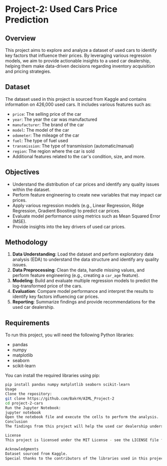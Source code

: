 # Project-2: Used Cars Price Prediction

## Overview
This project aims to explore and analyze a dataset of used cars to identify key factors that influence their prices. By leveraging various regression models, we aim to provide actionable insights to a used car dealership, helping them make data-driven decisions regarding inventory acquisition and pricing strategies.

## Dataset
The dataset used in this project is sourced from Kaggle and contains information on 426,000 used cars. It includes various features such as:
- `price`: The selling price of the car
- `year`: The year the car was manufactured
- `manufacturer`: The brand of the car
- `model`: The model of the car
- `odometer`: The mileage of the car
- `fuel`: The type of fuel used
- `transmission`: The type of transmission (automatic/manual)
- `region`: The region where the car is sold
- Additional features related to the car's condition, size, and more.

## Objectives
- Understand the distribution of car prices and identify any quality issues within the dataset.
- Perform feature engineering to create new variables that may impact car prices.
- Apply various regression models (e.g., Linear Regression, Ridge Regression, Gradient Boosting) to predict car prices.
- Evaluate model performance using metrics such as Mean Squared Error (MSE).
- Provide insights into the key drivers of used car prices.

## Methodology
1. **Data Understanding**: Load the dataset and perform exploratory data analysis (EDA) to understand the data structure and identify any quality issues.
2. **Data Preprocessing**: Clean the data, handle missing values, and perform feature engineering (e.g., creating a `car_age` feature).
3. **Modeling**: Build and evaluate multiple regression models to predict the log-transformed price of the cars.
4. **Evaluation**: Compare model performance and interpret the results to identify key factors influencing car prices.
5. **Reporting**: Summarize findings and provide recommendations for the used car dealership.

## Requirements
To run this project, you will need the following Python libraries:
- pandas
- numpy
- matplotlib
- seaborn
- scikit-learn

You can install the required libraries using pip:
```bash
pip install pandas numpy matplotlib seaborn scikit-learn
Usage
Clone the repository:
git clone https://github.com/BakrH/AIML_Project-2
cd project-2-cars
Run the Jupyter Notebook:
jupyter notebook
Open the notebook file and execute the cells to perform the analysis.
Conclusion
The findings from this project will help the used car dealership understand the factors that drive car prices, enabling them to optimize their inventory and pricing strategies for better sales performance.

License
This project is licensed under the MIT License - see the LICENSE file for details.

Acknowledgments
Dataset sourced from Kaggle.
Special thanks to the contributors of the libraries used in this project.
